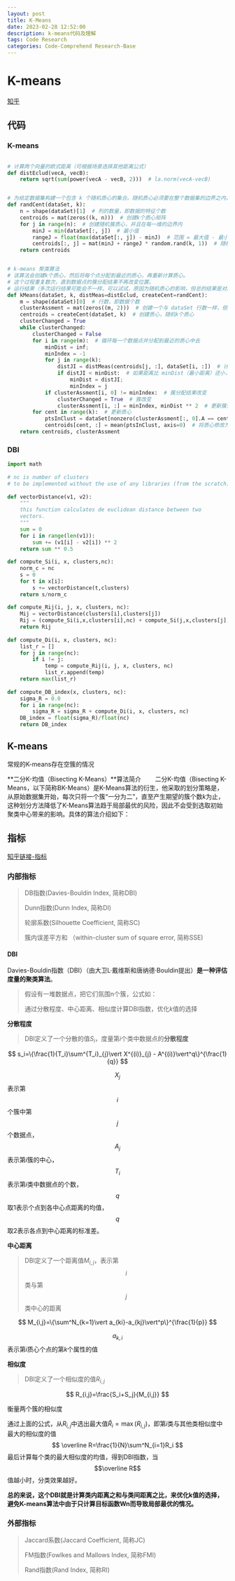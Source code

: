 ```yaml
---
layout: post
title: K-Means
date: 2023-02-28 12:52:00
description: k-means代码及理解
tags: Code Research
categories: Code-Comprehend Research-Base
---
```




# K-means

[知乎](https://github.com/apachecn/ailearning/blob/master/docs/ml/10.md)

## 代码

### K-means

```python

# 计算两个向量的欧式距离（可根据场景选择其他距离公式）
def distEclud(vecA, vecB):
    return sqrt(sum(power(vecA - vecB, 2)))  # la.norm(vecA-vecB)


# 为给定数据集构建一个包含 k 个随机质心的集合。随机质心必须要在整个数据集的边界之内，这可以通过找到数据集每一维的最小和最大值来完成。然后生成 0~1.0 之间的随机数并通过取值范围和最小值，以便确保随机点在数据的边界之内。
def randCent(dataSet, k):
    n = shape(dataSet)[1]  # 列的数量，即数据的特征个数
    centroids = mat(zeros((k, n)))  # 创建k个质心矩阵
    for j in range(n):  # 创建随机簇质心，并且在每一维的边界内
        minJ = min(dataSet[:, j])  # 最小值
        rangeJ = float(max(dataSet[:, j]) - minJ)  # 范围 = 最大值 - 最小值
        centroids[:, j] = mat(minJ + rangeJ * random.rand(k, 1))  # 随机生成，mat为numpy函数，需要在最开始写上 from numpy import *
    return centroids


# k-means 聚类算法
# 该算法会创建k个质心，然后将每个点分配到最近的质心，再重新计算质心。
# 这个过程重复数次，直到数据点的簇分配结果不再改变位置。
# 运行结果（多次运行结果可能会不一样，可以试试，原因为随机质心的影响，但总的结果是对的， 因为数据足够相似，也可能会陷入局部最小值）
def kMeans(dataSet, k, distMeas=distEclud, createCent=randCent):
    m = shape(dataSet)[0]  # 行数，即数据个数
    clusterAssment = mat(zeros((m, 2)))  # 创建一个与 dataSet 行数一样，但是有两列的矩阵，用来保存簇分配结果
    centroids = createCent(dataSet, k)  # 创建质心，随机k个质心
    clusterChanged = True
    while clusterChanged:
        clusterChanged = False
        for i in range(m):  # 循环每一个数据点并分配到最近的质心中去
            minDist = inf;
            minIndex = -1
            for j in range(k):
                distJI = distMeas(centroids[j, :], dataSet[i, :])  # 计算数据点到质心的距离
                if distJI < minDist:  # 如果距离比 minDist（最小距离）还小，更新 minDist（最小距离）和最小质心的 index（索引）
                    minDist = distJI;
                    minIndex = j
            if clusterAssment[i, 0] != minIndex:  # 簇分配结果改变
                clusterChanged = True  # 簇改变
                clusterAssment[i, :] = minIndex, minDist ** 2  # 更新簇分配结果为最小质心的 index（索引），minDist（最小距离）的平方
        for cent in range(k):  # 更新质心
            ptsInClust = dataSet[nonzero(clusterAssment[:, 0].A == cent)[0]]  # 获取该簇中的所有点
            centroids[cent, :] = mean(ptsInClust, axis=0)  # 将质心修改为簇中所有点的平均值，mean 就是求平均值的
    return centroids, clusterAssment
```

### DBI

```python
import math
 
# nc is number of clusters
# to be implemented without the use of any libraries (from the scratch)
 
def vectorDistance(v1, v2):
    """
    this function calculates de euclidean distance between two
    vectors.
    """
    sum = 0
    for i in range(len(v1)):
        sum += (v1[i] - v2[i]) ** 2
    return sum ** 0.5
 
def compute_Si(i, x, clusters,nc):
    norm_c = nc
    s = 0
    for t in x[i]:
        s += vectorDistance(t,clusters)
    return s/norm_c
 
def compute_Rij(i, j, x, clusters, nc):
    Mij = vectorDistance(clusters[i],clusters[j])
    Rij = (compute_Si(i,x,clusters[i],nc) + compute_Si(j,x,clusters[j],nc))/Mij
    return Rij
 
def compute_Di(i, x, clusters, nc):
    list_r = []
    for j in range(nc):
        if i != j:
            temp = compute_Rij(i, j, x, clusters, nc)
            list_r.append(temp)
    return max(list_r)
 
def compute_DB_index(x, clusters, nc):
    sigma_R = 0.0
    for i in range(nc):
        sigma_R = sigma_R + compute_Di(i, x, clusters, nc)
    DB_index = float(sigma_R)/float(nc)
    return DB_index
```



## K-means

常规的K-means存在空簇的情况



**二分K-均值（Bisecting K-Means）**算法简介
  二分K-均值（Bisecting K-Means，以下简称BK-Means）是K-Means算法的衍生，他采取的划分策略是，从原始数据集开始，每次只将一个簇“一分为二”，直至产生期望的簇个数$k$为止，这种划分方法降低了K-Means算法趋于局部最优的风险，因此不会受到选取初始聚类中心带来的影响。具体的算法介绍如下：

## 指标 

[知乎链接-指标](https://zhuanlan.zhihu.com/p/572337932)

### 内部指标

> DB指数(Davies-Bouldin Index, 简称DBI)
>
> Dunn指数(Dunn Index, 简称DI)
>
> 轮廓系数(Silhouette Coefficient, 简称SC)
>
> 簇内误差平方和 （within-cluster sum of square error, 简称SSE)

#### DBI

Davies-Bouldin指数（DBI）（由大卫L·戴维斯和唐纳德·Bouldin提出）**是一种评估度量的聚类算法**。

> 假设有一堆数据点，把它们氛围n个簇，公式如：
>
> 通过分散程度、中心距离、相似度计算DBI指数，优化$k$值的选择



**分散程度**

> DBI定义了一个分散的值$S_i$，度量第$i$个类中数据点的**分散程度**

$$
s_i=\{\frac{1}{T_i}\sum^{T_i}_{j}\vert X^{(i)}_{j} - A^{(i)}\vert^q\}^{\frac{1}{q}}
$$

$$X_j$$表示第$$i$$个簇中第$$j$$个数据点，$$A_j$$表示第$i$簇的中心，$$T_i$$表示第$i$类中数据点的个数，$$q$$取1表示个点到各中心点距离的均值，$$q$$取2表示各点到中心距离的标准差。



**中心距离**

> DBI定义了一个距离值$M_{i,j}$，表示第$$i$$类与第$$j$$类中心的距离

$$
M_{i,j}=\{\sum^N_{k=1}\vert a_{ki}-a_{kj}\vert^p\}^{\frac{1}{p}}
$$

$$a_{k,i}$$表示第$i$质心个点的第$k$个属性的值



**相似度**

> DBI定义了一个相似度的值$R_{i,j}$

$$
R_{i,j}=\frac{S_i+S_j}{M_{i,j}}
$$

衡量两个簇的相似度



通过上面的公式，从$R_{i,j}$中选出最大值$\hat R_i=\max(R_{i,j})$，即第$i$类与其他类相似度中最大的相似度的值
$$
\overline R=\frac{1}{N}\sum^N_{i=1}R_i
$$
最后计算每个类的最大相似度的均值，得到DBI指数，当$$\overline R$$值越小时，分类效果越好。



**总的来说，这个DBI就是计算类内距离之和与类间距离之比，来优化k值的选择，避免K-means算法中由于只计算目标函数Wn而导致局部最优的情况。**



### 外部指标

> Jaccard系数(Jaccard Coefficient, 简称JC)
>
> FM指数(Fowlkes and Mallows Index, 简称FMI)
>
> Rand指数(Rand Index, 简称RI)





